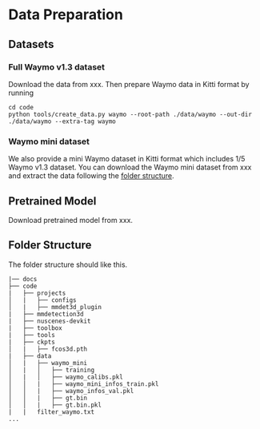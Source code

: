# Data Preparation

## Datasets

### Full Waymo v1.3 dataset
Download the data from xxx. Then prepare Waymo data in Kitti format by running
```shell
cd code
python tools/create_data.py waymo --root-path ./data/waymo --out-dir ./data/waymo --extra-tag waymo
```

### Waymo mini dataset
We also provide a mini Waymo dataset in Kitti format which includes 1/5 Waymo v1.3 dataset.
You can download the Waymo mini dataset from xxx and extract the data following the [folder structure](#structure). 

## Pretrained Model

Download pretrained model from xxx.

## <div id='structure'>Folder Structure</div>
The folder structure should like this.
```
|── docs
├── code
|   ├── projects
│   |   ├── configs
│   |   ├── mmdet3d_plugin
|   ├── mmdetection3d
|   ├── nuscenes-devkit
|   ├── toolbox
|   ├── tools
|   ├── ckpts
│   |   ├── fcos3d.pth
|   ├── data
│   |   ├── waymo_mini
│   |   │   ├── training
│   |   │   ├── waymo_calibs.pkl
│   │   |   ├── waymo_mini_infos_train.pkl
│   │   |   ├── waymo_infos_val.pkl
│   │   |   ├── gt.bin
│   │   |   ├── gt.bin.pkl
|   |   filter_waymo.txt
...
```